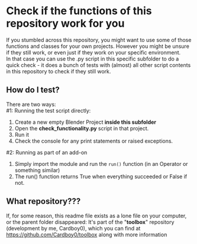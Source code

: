 # Check if the functions of this repository work for you

If you stumbled across this repository, you might want to use some of those functions and classes for your own projects.
However you might be unsure if they still work, or even just if they work on your specific environment.  
In that case you can use the .py script in this specific subfolder to do a quick check - it does a bunch of tests with (almost) all other script contents in this repository to check if they still work.

## How do I test?
There are two ways:  
#1: Running the test script directly:
1. Create a new empty Blender Project **inside this subfolder**
2. Open the **check_functionality.py** script in that project.
3. Run it
4. Check the console for any print statements or raised exceptions.
  
#2: Running as part of an add-on
1. Simply import the module and run the `run()` function (in an Operator or something similar)
2. The run() function returns True when everything succeeded or False if not.

## What repository???
If, for some reason, this readme file exists as a lone file on your computer, or the parent folder disappeared:
It's part of the "**toolbox**" repository (development by me, Cardboy0), which you can find at 
https://github.com/Cardboy0/toolbox along with more information

